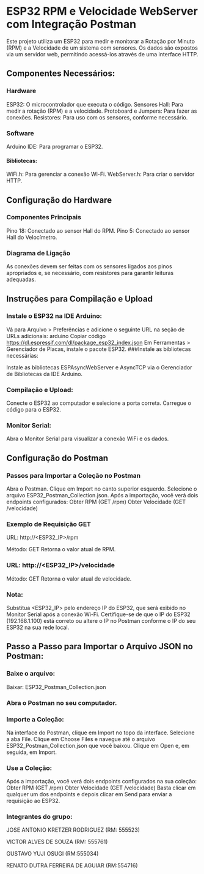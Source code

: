 # ESP32 RPM e Velocidade WebServer com Integração Postman
Este projeto utiliza um ESP32 para medir e monitorar a Rotação por Minuto (RPM) e a Velocidade de um sistema com sensores. Os dados são expostos via um servidor web, permitindo acessá-los através de uma interface HTTP.

## Componentes Necessários:
### Hardware
ESP32: O microcontrolador que executa o código.
Sensores Hall: Para medir a rotação (RPM) e a velocidade.
Protoboard e Jumpers: Para fazer as conexões.
Resistores: Para uso com os sensores, conforme necessário.

### Software
Arduino IDE: Para programar o ESP32.
#### Bibliotecas:
WiFi.h: Para gerenciar a conexão Wi-Fi.
WebServer.h: Para criar o servidor HTTP.

## Configuração do Hardware
### Componentes Principais
Pino 18: Conectado ao sensor Hall do RPM.
Pino 5: Conectado ao sensor Hall do Velocímetro.
### Diagrama de Ligação
As conexões devem ser feitas com os sensores ligados aos pinos apropriados e, se necessário, com resistores para garantir leituras adequadas.

## Instruções para Compilação e Upload
### Instale o ESP32 na IDE Arduino:

Vá para Arquivo > Preferências e adicione o seguinte URL na seção de URLs adicionais:
arduino
Copiar código
https://dl.espressif.com/dl/package_esp32_index.json
Em Ferramentas > Gerenciador de Placas, instale o pacote ESP32.
###Instale as bibliotecas necessárias:

Instale as bibliotecas ESPAsyncWebServer e AsyncTCP via o Gerenciador de Bibliotecas da IDE Arduino.
### Compilação e Upload:

Conecte o ESP32 ao computador e selecione a porta correta.
Carregue o código para o ESP32.
### Monitor Serial:

Abra o Monitor Serial para visualizar a conexão WiFi e os dados.

## Configuração do Postman
### Passos para Importar a Coleção no Postman
Abra o Postman.
Clique em Import no canto superior esquerdo.
Selecione o arquivo ESP32_Postman_Collection.json.
Após a importação, você verá dois endpoints configurados:
Obter RPM (GET /rpm)
Obter Velocidade (GET /velocidade)
### Exemplo de Requisição GET
URL: http://<ESP32_IP>/rpm

Método: GET
Retorna o valor atual de RPM.
### URL: http://<ESP32_IP>/velocidade

Método: GET
Retorna o valor atual de velocidade.
### Nota: 
Substitua  <ESP32_IP>  pelo endereço IP do ESP32, que será exibido no Monitor Serial após a conexão Wi-Fi.
Certifique-se de que o IP do ESP32 (192.168.1.100) está correto ou altere o IP no Postman conforme o IP do seu ESP32 na sua rede local.

## Passo a Passo para Importar o Arquivo JSON no Postman:
### Baixe o arquivo:

Baixar: ESP32_Postman_Collection.json
### Abra o Postman no seu computador.

### Importe a Coleção:

Na interface do Postman, clique em Import no topo da interface.
Selecione a aba File.
Clique em Choose Files e navegue até o arquivo ESP32_Postman_Collection.json que você baixou.
Clique em Open e, em seguida, em Import.
### Use a Coleção:

Após a importação, você verá dois endpoints configurados na sua coleção:
Obter RPM (GET /rpm)
Obter Velocidade (GET /velocidade)
Basta clicar em qualquer um dos endpoints e depois clicar em Send para enviar a requisição ao ESP32.

### Integrantes do grupo:
JOSE ANTONIO KRETZER RODRIGUEZ (RM: 555523)

VICTOR ALVES DE SOUZA (RM: 555761)

GUSTAVO YUJI OSUGI (RM:555034)

RENATO DUTRA FERREIRA DE AGUIAR (RM:554716)


